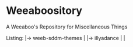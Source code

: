 Weeaboository
=============

A Weeaboo's Repository for Miscellaneous Things

Listing:
|-> weeb-sddm-themes
|    |-> illyadance
|    |
